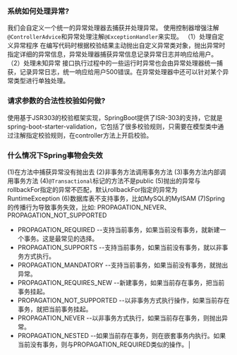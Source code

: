### 系统如何处理异常?
我们会自定义一个统一的异常处理器去捕获并处理异常。
使用控制器增强注解`@ControllerAdvice`和异常处理注解`@ExceptionHandler`来实现。
（1）处理自定义异常程序
在编写代码时根据校验结果主动抛出自定义异常类对象，抛出异常时指定详细的异常信息，异常处理器捕获异常信息记录异常日志并响应给用户。
（2）处理未知异常
接口执行过程中的一些运行时异常也会由异常处理器统一捕获，记录异常日志，统一响应给用户500错误。在异常处理器中还可以针对某个异常类型进行单独处理。

### 请求参数的合法性校验如何做?
使用基于JSR303的校验框架实现，SpringBoot提供了ISR-303的支持，它就是spring-boot-starter-validation，它包括了很多校验规则，只需要在模型类中通过注解指定校验规则，在controller方法上开启校验。

### 什么情况下Spring事物会失效
(1)在方法中捕获异常没有抛出去
(2)非事务方法调用事务方法
(3)事务方法内部调用事务方法
(4)`@Transactional`标记的方法不是public
(5)抛出的异常与rollbackFor指定的异常不匹配，默认rollbackFor指定的异常为RuntimeException
(6)数据库表不支持事务，比如MySQL的MyISAM
(7)Spring的传播行为导致事务失效，比如: PROPAGATION_NEVER、PROPAGATION_NOT_SUPPORTED

- PROPAGATION_REQUIRED --支持当前事务，如果当前没有事务，就新建一个事务。这是最常见的选择。
- PROPAGATION_SUPPORTS --支持当前事务，如果当前没有事务，就以非事务方式执行。
- PROPAGATION_MANDATORY --支持当前事务，如果当前没有事务，就抛出异常。
- PROPAGATION_REQUIRES_NEW --新建事务，如果当前存在事务，把当前事务挂起。
- PROPAGATION_NOT_SUPPORTED --以非事务方式执行操作，如果当前存在事务，就把当前事务挂起。
- PROPAGATION_NEVER --以非事务方式执行，如果当前存在事务，则抛出异常。
- PROPAGATION_NESTED --如果当前存在事务，则在嵌套事务内执行。如果当前没有事务，则与PROPAGATION_REQUIRED类似的操作。│
